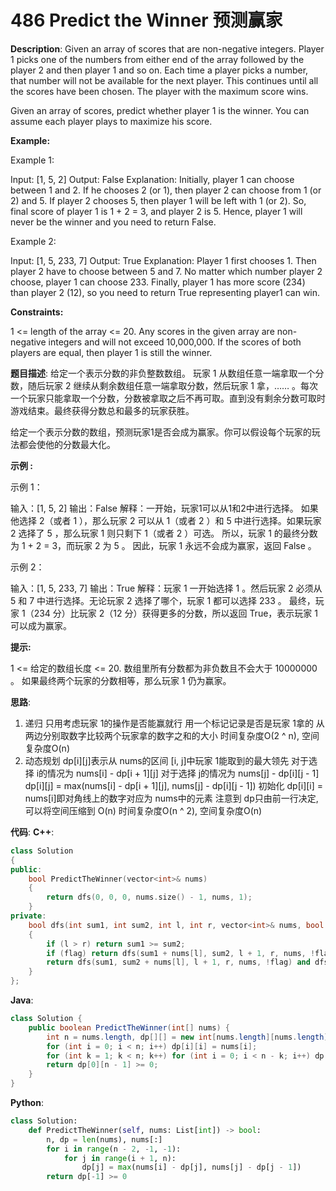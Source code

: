 # 486 Predict the Winner 预测赢家

__Description__:
Given an array of scores that are non-negative integers. Player 1 picks one of the numbers from either end of the array followed by the player 2 and then player 1 and so on. Each time a player picks a number, that number will not be available for the next player. This continues until all the scores have been chosen. The player with the maximum score wins.

Given an array of scores, predict whether player 1 is the winner. You can assume each player plays to maximize his score.

__Example:__

Example 1:

Input: [1, 5, 2]
Output: False
Explanation: Initially, player 1 can choose between 1 and 2.
If he chooses 2 (or 1), then player 2 can choose from 1 (or 2) and 5. If player 2 chooses 5, then player 1 will be left with 1 (or 2).
So, final score of player 1 is 1 + 2 = 3, and player 2 is 5.
Hence, player 1 will never be the winner and you need to return False.

Example 2:

Input: [1, 5, 233, 7]
Output: True
Explanation: Player 1 first chooses 1. Then player 2 have to choose between 5 and 7. No matter which number player 2 choose, player 1 can choose 233.
Finally, player 1 has more score (234) than player 2 (12), so you need to return True representing player1 can win.

__Constraints:__

1 <= length of the array <= 20.
Any scores in the given array are non-negative integers and will not exceed 10,000,000.
If the scores of both players are equal, then player 1 is still the winner.

__题目描述__:
给定一个表示分数的非负整数数组。 玩家 1 从数组任意一端拿取一个分数，随后玩家 2 继续从剩余数组任意一端拿取分数，然后玩家 1 拿，…… 。每次一个玩家只能拿取一个分数，分数被拿取之后不再可取。直到没有剩余分数可取时游戏结束。最终获得分数总和最多的玩家获胜。

给定一个表示分数的数组，预测玩家1是否会成为赢家。你可以假设每个玩家的玩法都会使他的分数最大化。

__示例 :__

示例 1：

输入：[1, 5, 2]
输出：False
解释：一开始，玩家1可以从1和2中进行选择。
如果他选择 2（或者 1 ），那么玩家 2 可以从 1（或者 2 ）和 5 中进行选择。如果玩家 2 选择了 5 ，那么玩家 1 则只剩下 1（或者 2 ）可选。
所以，玩家 1 的最终分数为 1 + 2 = 3，而玩家 2 为 5 。
因此，玩家 1 永远不会成为赢家，返回 False 。

示例 2：

输入：[1, 5, 233, 7]
输出：True
解释：玩家 1 一开始选择 1 。然后玩家 2 必须从 5 和 7 中进行选择。无论玩家 2 选择了哪个，玩家 1 都可以选择 233 。
     最终，玩家 1（234 分）比玩家 2（12 分）获得更多的分数，所以返回 True，表示玩家 1 可以成为赢家。

__提示:__

1 <= 给定的数组长度 <= 20.
数组里所有分数都为非负数且不会大于 10000000 。
如果最终两个玩家的分数相等，那么玩家 1 仍为赢家。

__思路__:

1. 递归
只用考虑玩家 1的操作是否能赢就行
用一个标记记录是否是玩家 1拿的
从两边分别取数字比较两个玩家拿的数字之和的大小
时间复杂度O(2 ^ n), 空间复杂度O(n)
2. 动态规划
dp[i][j]表示从 nums的区间 [i, j]中玩家 1能取到的最大领先
对于选择 i的情况为 nums[i] - dp[i + 1][j]
对于选择 j的情况为 nums[j] - dp[i][j - 1]
dp[i][j] = max(nums[i] - dp[i + 1][j], nums[j] - dp[i][j - 1])
初始化 dp[i][i] = nums[i]即对角线上的数字对应为 nums中的元素
注意到 dp只由前一行决定, 可以将空间压缩到 O(n)
时间复杂度O(n ^ 2), 空间复杂度O(n)

__代码__:
__C++__:

```C++
class Solution 
{
public:
    bool PredictTheWinner(vector<int>& nums) 
    {
        return dfs(0, 0, 0, nums.size() - 1, nums, 1);
    }
private:
    bool dfs(int sum1, int sum2, int l, int r, vector<int>& nums, bool flag)
    {
        if (l > r) return sum1 >= sum2;
        if (flag) return dfs(sum1 + nums[l], sum2, l + 1, r, nums, !flag) or dfs(sum1 + nums[r], sum2, l, r - 1, nums, !flag);
        return dfs(sum1, sum2 + nums[l], l + 1, r, nums, !flag) and dfs(sum1, sum2 + nums[r], l, r - 1, nums, !flag);
    }
};
```

__Java__:

```Java
class Solution {
    public boolean PredictTheWinner(int[] nums) {
        int n = nums.length, dp[][] = new int[nums.length][nums.length];
        for (int i = 0; i < n; i++) dp[i][i] = nums[i];
        for (int k = 1; k < n; k++) for (int i = 0; i < n - k; i++) dp[i][i + k] = Math.max(nums[i] - dp[i + 1][i + k], nums[i + k] - dp[i][i + k - 1]);
        return dp[0][n - 1] >= 0;
    }
}
```

__Python__:

```Python
class Solution:
    def PredictTheWinner(self, nums: List[int]) -> bool:
        n, dp = len(nums), nums[:]
        for i in range(n - 2, -1, -1):
            for j in range(i + 1, n):
                dp[j] = max(nums[i] - dp[j], nums[j] - dp[j - 1])
        return dp[-1] >= 0
```
